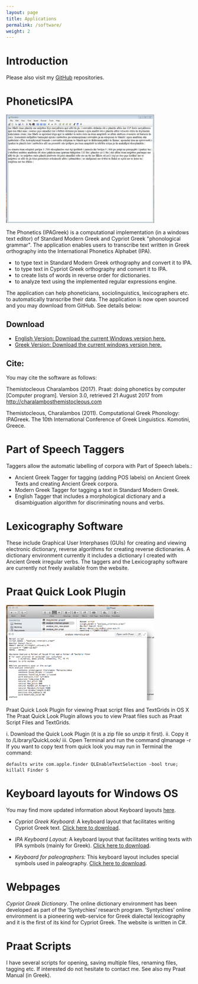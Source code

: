```yaml
---
layout: page
title: Applications
permalink: /software/
weight: 2
---
```

# Introduction

Please also visit my [GitHub](https://github.com/themistocleous) repositories.

# PhoneticsIPA
<img src="/img/img_papers/englishipa.jpg" alt="IPA4" style="width: 400px;"/>

The Phonetics (IPAGreek) is a computational implementation (in a windows text editor) of Standard Modern Greek and Cypriot Greek "phonological grammar". The application enables users to transcribe text written in Greek orthography into the International Phonetics Alphabet (IPA).

- to type text in Standard Modern Greek orthography and convert it to IPA.
- to type text in Cypriot Greek orthography and convert it to IPA.
- to create lists of words in reverse order for dictionaries.
- to analyze text using the implemented regular expressions engine.

The application can help phoneticians, sociolinguistics, lexicographers etc. to automatically transcribe their data.  The application is now open sourced and you may download from GitHub. See details below:

## Download
- [English Version: Download the current Windows version here.](https://github.com/themistocleous/IPA_English/raw/master/IPA4.zip)
- [Greek Version: Download the current windows version here.](https://github.com/themistocleous/IPA_Greek/raw/master/IPA4.zip)

## Cite:
You may cite the software as follows:

Themistocleous Charalambos (2017). Praat: doing phonetics by computer [Computer program]. Version 3.0, retrieved 21 August 2017 from http://charalambosthemistocleous.com

Themistocleous, Charalambos (2011). Computational Greek Phonology: IPAGreek. The 10th International Conference of Greek Linguistics. Komotini, Greece.

# Part of Speech Taggers
Taggers allow the automatic labelling of corpora with Part of Speech labels.:
- Ancient Greek Tagger for tagging (adding POS labels) on Ancient Greek Texts and creating Ancient Greek corpora.
- Modern Greek Tagger for tagging a text in Standard Modern Greek.
- English Tagger that includes a morphological dictionary and a disambiguation algorithm for discriminating nouns and verbs.

# Lexicography Software
These include Graphical User Interphases (GUIs) for creating and viewing electronic dictionary, reverse algorithms for creating reverse dictionaries. A dictionary environment currently it includes a dictionary I created with Ancient Greek irregular verbs. The taggers and the Lexicography software are currently not freely available from the website.

# Praat Quick Look Plugin

<img src="/img/img_papers/quick_look.png" alt="quick_look" style="width: 400px;"/>

Praat Quick Look Plugin for viewing Praat script files and TextGrids in OS X  The Praat Quick Look Plugin allows you to view Praat files such as Praat Script Files and TextGrids.

i. Download the Quick Look Plugin (it is a zip file so unzip it first).
ii. Copy it to /Library/QuickLook/
iii. Open Terminal and run the command qlmanage -r If you want to copy text from quick look you may run in Terminal the command:
```
defaults write com.apple.finder QLEnableTextSelection -bool true; killall Finder S
```
# Keyboard layouts for Windows OS
You may find more updated information about Keyboard layouts [here](https://github.com/themistocleous/Keyboard_Layouts). 

- *Cypriot Greek Keyboard:* A keyboard layout that facilitates writing Cypriot Greek text. [Click here to download](https://github.com/themistocleous/Keyboard_Layouts/raw/master/CypriotGreekMonotonic.zip).

- *IPA Keyboard Layout:* A keyboard layout that facilitates writing texts with IPA symbols (mainly for Greek). [Click here to download](https://github.com/themistocleous/Keyboard_Layouts/blob/master/KeyboardLayout_IPAGreek.zip).

- *Keyboard for paleographers:* This keyboard layout includes special symbols used in paleography. [Click here to download](https://github.com/themistocleous/Keyboard_Layouts/blob/master/KeyboardLayout_Paleographic.zip).

# Webpages

*Cypriot Greek Dictionary*. The online dictionary environment has been developed as part of the ‘Syntychies’ research program. ‘Syntychies’ online environment is a pioneering web-service for Greek dialectal lexicography and it is the first of its kind for Cypriot Greek.  The website is written in C#.

# Praat Scripts

I have several scripts for opening, saving multiple files, renaming files, tagging etc. If interested do not hesitate to contact me. See also my Praat Manual (in Greek).
